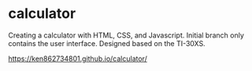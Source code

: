 # calculator

Creating a calculator with HTML, CSS, and Javascript. 
Initial branch only contains the user interface. Designed based on the TI-30XS.

https://ken862734801.github.io/calculator/
